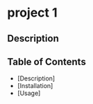 
  # project 1

  ## Description
  

  ## Table of Contents
  - [Description]
  - [Installation]
  - [Usage]



